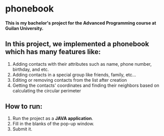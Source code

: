 # phonebook
#### This is my bachelor's project for the Advanced Programming course at Guilan University.

## In this project, we implemented a phonebook which has many features like:

1. Adding contacts with their attributes such as name, phone number, birthday, and etc.
1. Adding contacts in a special group like friends, family, etc...
1. Editing or removing contacts from the list after creation
1. Getting the contacts' coordinates and finding their neighbors based on calculating the circular perimeter

## How to run:

1. Run the project as a **JAVA application**.
1. Fill in the blanks of the pop-up window. 
1. Submit it.
